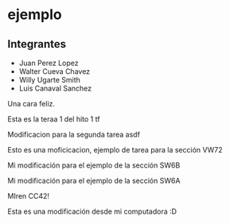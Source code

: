 # ejemplo

## Integrantes

* Juan Perez Lopez
* Walter Cueva Chavez
* Willy Ugarte Smith
* Luis Canaval Sanchez


Una cara feliz.

Esta es la teraa 1 del hito 1 tf

Modificacion para la segunda tarea asdf

Esto es una moficicacion, ejemplo de tarea para la sección VW72

Mi modificación para el ejemplo de la sección SW6B

Mi modificación para el ejemplo de la sección SW6A

MIren CC42!

Esta es una modificación desde mi computadora :D
